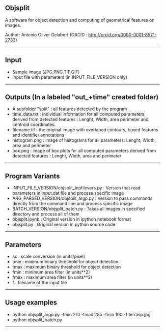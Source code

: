 ## Objsplit

 A software for object detection and computing of geometrical features on images.

 Author: Antonio Oliver Gelabert (ORCID : http://orcid.org/0000-0001-8571-2733)
 
-----------------------------------------------------------------------------------------------------------------------------
**Input**
-----------------------------------------------------------------------------------------------------------------------------
+ Sample image (JPG,PNG,TIF,GIF)
+ Input file with parameters (in INPUT_FILE_VERSION only)
-----------------------------------------------------------------------------------------------------------------------------
**Outputs** (In a labeled "out_+time" created folder)
-----------------------------------------------------------------------------------------------------------------------------
+ A subfolder "split" : all features detected by the program
+ time_data.txt : individual information for all computed parameters derived from detected features : Lenght, Width, area perimeter and centroid coordinates.
+ filename.tif  : the original image with overlaped contours, boxed features and identifier annotations 
+ histogram.png : image of histograms for all parameters: Lenght, Width, area and perimeter
+ box.png       : image of box plots for all computed parameters derived from detected features : Lenght, Width, area and perimeter
-----------------------------------------------------------------------------------------------------------------------------
**Program Variants**
 -----------------------------------------------------------------------------------------------------------------------------
 + INPUT_FILE_VERSION/objsplit_inpfilevers.py   : Version that read parameters in input.dat file and process specific image
 + ARG_PARSED_VERSION/objsplit_argp.py          : Version to pass commands directly from the command line and process specific image
 + BATCH_VERSION/objsplit_batch.py              : Takes all images in specified directory and process all of them
 + objsplit.ipynb                               : Original version in ipython notebook format
 + objsplit.py                                  : Original version in python source code
 -----------------------------------------------------------------------------------------------------------------------------
**Parameters**
 -----------------------------------------------------------------------------------------------------------------------------
+ sc : scale conversion (in units/pixel)
+ tmin : minimum binary threshold for object detection
+ tmax : maximum binary threshold for object detection
+ fmin : minimum area filter (in units**2)
+ fmax : maximum area filter (in units**2)
+ f   : filename of the input file
 -----------------------------------------------------------------------------------------------------------------------------
**Usage examples**
 -----------------------------------------------------------------------------------------------------------------------------
+ python objsplit_argp.py -tmin 210 -tmax 255 -fmin 100 -f terrasp.jpg 
+ python objsplit_batch.py
 -----------------------------------------------------------------------------------------------------------------------------
